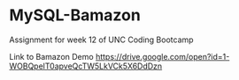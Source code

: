# MySQL-Bamazon
Assignment for week 12 of UNC Coding Bootcamp


Link to Bamazon Demo
https://drive.google.com/open?id=1-WOBQpelT0apveQcTW5LkVCk5X6DdDzn

